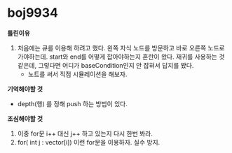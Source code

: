 # boj9934

**틀린이유**

1. 처음에는 큐를 이용해 하려고 했다. 왼쪽 자식 노드를 방문하고 바로 오른쪽 노드로 가야하는데. start와 end를 어떻게 잡아야하는지 혼란이 왔다. 재귀를 사용하는 것 같은데, 그렇다면 어디가 baseCondition인지 안 잡혀서 답지를 봤다.
   - 노트를 써서 직접 시뮬레이션을 해보자.

**기억해야할 것**

- depth(행) 를 정해 push 하는 방법이 있다.

**조심해야할 것**

1. 이중 for문 i++ 대신 j++ 하고 있는지 다시 한번 봐라.
2. for( int j : vector[i]) 이런 for문을 이용하자. 실수 방지.
